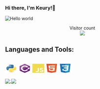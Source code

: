 ### Hi there, I'm Keury!👋


<img src="https://raw.githubusercontent.com/sagar-viradiya/sagar-viradiya/master/resources/banner.png" alt="Hello world">

<p align="center"> 
  Visitor count<br>
  <img src="https://profile-counter.glitch.me/KeuryLendof/count.svg" />
</p>

## Languages and Tools:

</div>
<div style="display: inline_block"><br>
  
  <img align="center" alt="Keury-Python" height="30" width="40" src="https://raw.githubusercontent.com/devicons/devicon/master/icons/python/python-original.svg">
  <img align="center" alt="Keury-Csharp" height="30" width="40" src="https://raw.githubusercontent.com/devicons/devicon/master/icons/csharp/csharp-original.svg">
  <img align="center" alt="Keury-Js" height="30" width="40" src="https://raw.githubusercontent.com/devicons/devicon/master/icons/javascript/javascript-plain.svg">
  <img align="center" alt="Keury-HTML" height="30" width="40" src="https://raw.githubusercontent.com/devicons/devicon/master/icons/html5/html5-original.svg">
  <img align="center" alt="Keury-CSS" height="30" width="40" src="https://raw.githubusercontent.com/devicons/devicon/master/icons/css3/css3-original.svg">
</div>

<br>

<a href="https://github.com/KeuryLendof/KeuryLendof">
<img align="center" src="https://github-readme-stats.vercel.app/api?username=KeuryLendof&&show_icons=true&title_color=EDF2F4&icon_color=EF233C&text_color=8D99AE&bg_color=2B2D42">
</a>
<a href="https://github.com/KeuryLendof/KeuryLendof">
<img align="center" height="190px" src="https://github-readme-stats.vercel.app/api/top-langs/?username=KeuryLendof&hide=java,html&title_color=EDF2F4&text_color=8D99AE&icon_color=EF233C&bg_color=2B2D42">
</a>
